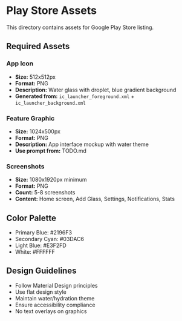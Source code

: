 # Play Store Assets

This directory contains assets for Google Play Store listing.

## Required Assets

### App Icon
- **Size:** 512x512px
- **Format:** PNG
- **Description:** Water glass with droplet, blue gradient background
- **Generated from:** `ic_launcher_foreground.xml` + `ic_launcher_background.xml`

### Feature Graphic
- **Size:** 1024x500px
- **Format:** PNG
- **Description:** App interface mockup with water theme
- **Use prompt from:** TODO.md

### Screenshots
- **Size:** 1080x1920px minimum
- **Format:** PNG
- **Count:** 5-8 screenshots
- **Content:** Home screen, Add Glass, Settings, Notifications, Stats

## Color Palette
- Primary Blue: #2196F3
- Secondary Cyan: #03DAC6
- Light Blue: #E3F2FD
- White: #FFFFFF

## Design Guidelines
- Follow Material Design principles
- Use flat design style
- Maintain water/hydration theme
- Ensure accessibility compliance
- No text overlays on graphics
